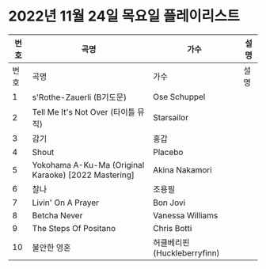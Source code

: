 # 2022년 11월 24일 목요일 플레이리스트

| 번호 | 곡명 | 가수 | 설명 |
|------|------|------|------|
| 번호 | 곡명 | 가수 | 설명 |
| 1 | s'Rothe-Zauerli (B기도문) | Ose Schuppel |  |
| 2 | Tell Me It's Not Over (타이틀 뮤직) | Starsailor |  |
| 3 | 감기 | 홍갑 |  |
| 4 | Shout | Placebo |  |
| 5 | Yokohama A-Ku-Ma (Original Karaoke) [2022 Mastering] | Akina Nakamori |  |
| 6 | 찰나 | 조용필 |  |
| 7 | Livin' On A Prayer | Bon Jovi |  |
| 8 | Betcha Never | Vanessa Williams |  |
| 9 | The Steps Of Positano | Chris Botti |  |
| 10 | 불안한 영혼 | 허클베리핀 (Huckleberryfinn) |  |
